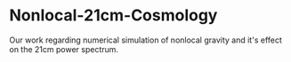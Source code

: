 # Nonlocal-21cm-Cosmology
Our work regarding numerical simulation of nonlocal gravity and it's effect on the 21cm power spectrum.
